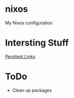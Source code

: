 # nixos
My Nixos configuration


# Intersting Stuff

[Persitent Links](https://github.com/adisbladis/nixconfig/blob/7eee2b4eab7984232d81097da702c4675b9a657b/home-adisbladis-nixpkgs/home.nix)



# ToDo 
* Clean up packages 